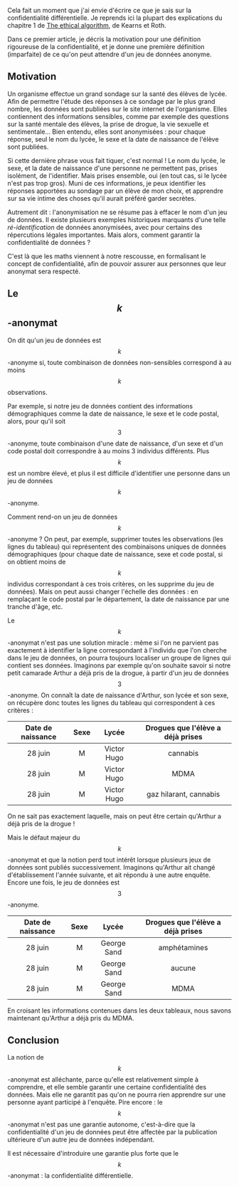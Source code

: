 
Cela fait un moment que j'ai envie d'écrire ce que je sais sur la confidentialité différentielle. Je reprends ici la plupart des explications du chapitre 1 de [The ethical algorithm](https://global.oup.com/academic/product/the-ethical-algorithm-9780190948207?cc=us&lang=en&), de Kearns et Roth.

Dans ce premier article, je décris la motivation pour une définition rigoureuse de la confidentialité, et je donne une première définition (imparfaite) de ce qu'on peut attendre d'un jeu de données anonyme.

## Motivation

Un organisme effectue un grand sondage sur la santé des élèves de lycée. Afin de permettre l'étude des réponses à ce sondage par le plus grand nombre, les données sont publiées sur le site internet de l'organisme. Elles contiennent des informations sensibles, comme par exemple des questions sur la santé mentale des élèves, la prise de drogue, la vie sexuelle et sentimentale... Bien entendu, elles sont anonymisées : pour chaque réponse, seul le nom du lycée, le sexe et la date de naissance de l'élève sont publiées.

Si cette dernière phrase vous fait tiquer, c'est normal ! Le nom du lycée, le sexe, et la date de naissance d'une personne ne permettent pas, prises isolément, de l'identifier. Mais prises ensemble, oui (en tout cas, si le lycée n'est pas trop gros). Muni de ces informations, je peux identifier les réponses apportées au sondage par un élève de mon choix, et apprendre sur sa vie intime des choses qu'il aurait préféré garder secrètes. 

Autrement dit : l'anonymisation ne se résume pas à effacer le nom d'un jeu de données. Il existe plusieurs exemples historiques marquants d'une telle _ré-identification_ de données anonymisées, avec pour certains des répercutions légales importantes. Mais alors, comment garantir la confidentialité de données ?

C'est là que les maths viennent à notre rescousse, en formalisant le concept de confidentialité, afin de pouvoir assurer aux personnes que leur anonymat sera respecté.

## Le $$k$$-anonymat

On dit qu'un jeu de données est $$k$$-anonyme si, toute combinaison de données non-sensibles correspond à au moins $$k$$ observations.

Par exemple, si notre jeu de données contient des informations démographiques comme la date de naissance, le sexe et le code postal, alors, pour qu'il soit $$3$$-anonyme, toute combinaison d'une date de naissance, d'un sexe et d'un code postal doit correspondre à au moins 3 individus différents.
Plus $$k$$ est un nombre élevé, et plus il est difficile d'identifier une personne dans un jeu de données $$k$$-anonyme.

Comment rend-on un jeu de données $$k$$-anonyme ? On peut, par exemple, supprimer toutes les observations (les lignes du tableau) qui représentent des combinaisons uniques de données démographiques (pour chaque date de naissance, sexe et code postal, si on obtient moins de $$k$$ individus correspondant à ces trois critères, on les supprime du jeu de données). Mais on peut aussi changer l'échelle des données : en remplaçant le code postal par le département, la date de naissance par une tranche d'âge, etc.

Le $$k$$-anonymat n'est pas une solution miracle : même si l'on ne parvient pas exactement à identifier la ligne correspondant à l'individu que l'on cherche dans le jeu de données, on pourra toujours localiser un groupe de lignes qui contient ses données.  Imaginons par exemple qu'on souhaite savoir si notre petit camarade Arthur a déjà pris de la drogue, à partir d'un jeu de données $$3$$-anonyme. On connaît la date de naissance d'Arthur, son lycée et son sexe, on récupère donc toutes les lignes du tableau qui correspondent à ces critères :

| Date de naissance | Sexe | Lycée       |  Drogues que l'élève a déjà prises |
|:-----------------:|:----:|:-----------:|:----------------------------------:|
| 28 juin           | M    | Victor Hugo | cannabis                           |
| 28 juin           | M    | Victor Hugo | MDMA                               |
| 28 juin           | M    | Victor Hugo | gaz hilarant, cannabis             |

On ne sait pas exactement laquelle, mais on peut être certain qu'Arthur a déjà pris de la drogue !

Mais le défaut majeur du $$k$$-anonymat et que la notion perd tout intérêt lorsque plusieurs jeux de données sont publiés successivement. Imaginons qu'Arthur ait changé d'établissement l'année suivante, et ait répondu à une autre enquête. Encore une fois, le jeu de données est $$3$$-anonyme.

| Date de naissance | Sexe | Lycée       |  Drogues que l'élève a déjà prises |
|:-----------------:|:----:|:-----------:|:----------------------------------:|
| 28 juin           | M    | George Sand | amphétamines                       |
| 28 juin           | M    | George Sand | aucune                             |
| 28 juin           | M    | George Sand | MDMA                               |

En croisant les informations contenues dans les deux tableaux, nous savons maintenant qu'Arthur a déjà pris du MDMA. 

## Conclusion

La notion de $$k$$-anonymat est alléchante, parce qu'elle est relativement simple à comprendre, et elle semble garantir une certaine confidentialité des données. Mais elle ne garantit pas qu'on ne pourra rien apprendre sur une personne ayant participé à l'enquête. Pire encore : le $$k$$-anonymat n'est pas une garantie autonome, c'est-à-dire que la confidentialité d'un jeu de données peut être affectée par la publication ultérieure d'un autre jeu de données indépendant.

Il est nécessaire d'introduire une garantie plus forte que le $$k$$-anonymat : la confidentialité différentielle.
